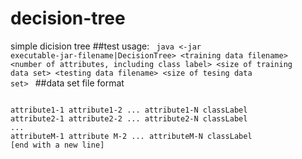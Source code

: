 decision-tree
=============
simple dicision tree
##test usage:
<code>
java &lt;-jar executable-jar-filename|DecisionTree&gt; &lt;training data filename&gt; &lt;number of attributes, including class label&gt;
    &lt;size of training data set&gt; &lt;testing data filename&gt; &lt;size of tesing data set&gt;
</code>
##data set file format
<pre><code>
attribute1-1 attribute1-2 ... attribute1-N classLabel
attribute2-1 attribute2-2 ... attribute2-N classLabel
...
attributeM-1 attribute M-2 ... attributeM-N classLabel
[end with a new line]
</code></pre>